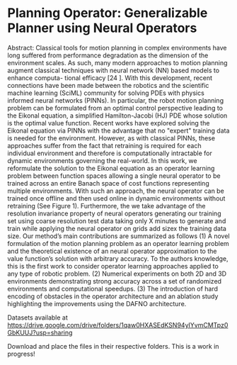 # Planning Operator: Generalizable Planner using Neural Operators
Abstract: Classical tools for motion planning in complex environments have long suffered from performance
degradation as the dimension of the environment scales. As such, many modern approaches to motion
planning augment classical techniques with neural network (NN) based models to enhance computa-
tional efficacy [24 ]. With this development, recent connections have been made between the robotics
and the scientific machine learning (SciML) community for solving PDEs with physics informed
neural networks (PINNs). In particular, the robot motion planning problem can be formulated from
an optimal control perspective leading to the Eikonal equation, a simplified Hamilton-Jacobi (HJ)
PDE whose solution is the optimal value function. Recent works have explored solving
the Eikonal equation via PINNs with the advantage that no "expert" training data is needed for the
environment. However, as with classical PINNs, these approaches suffer from the fact that retraining
is required for each individual environment and therefore is computationally intractable for dynamic
environments governing the real-world.
In this work, we reformulate the solution to the Eikonal equation as an operator learning problem
between function spaces allowing a single neural operator to be trained across an entire Banach space
of cost functions representing multiple environments. With such an approach, the neural operator can
be trained once offline and then used online in dynamic environments without retraining (See Figure
1). Furthermore, the we take advantage of the resolution invariance property of neural operators 
generating our training set using coarse resolution test data taking only X minutes to generate and
train while applying the neural operator on grids add sizex the training data size.
Our method’s main contributions are summarized as follows (1) A novel formulation of the motion
planning problem as an operator learning problem and the theoretical existence of an neural operator
approximation to the value function’s solution with arbitrary accuracy. To the authors knowledge,
this is the first work to consider operator learning approaches applied to any type of robotic problem.
(2) Numerical experiments on both 2D and 3D environments demonstrating strong accuracy across a
set of randomized environments and computational speedups. (3) The introduction
of hard encoding of obstacles in the operator architecture and an ablation study highlighting the
improvements using the DAFNO architecture.


Datasets available at
https://drive.google.com/drive/folders/1qaw0HXASEdKSN94yIYvmCMTpz0GbKUUJ?usp=sharing

Download and place the files in their respective folders. This is a work in progress!



